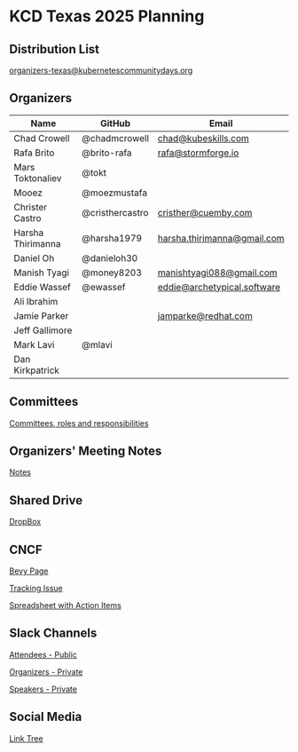 # KCD Texas 2025 Planning

## Distribution List

organizers-texas@kubernetescommunitydays.org

## Organizers

| Name | GitHub | Email |
|--|--|--|
| Chad Crowell | @chadmcrowell | chad@kubeskills.com |
| Rafa Brito | @brito-rafa | rafa@stormforge.io |
| Mars Toktonaliev | @tokt | |
| Mooez | @moezmustafa | |
| Christer Castro | @cristhercastro | cristher@cuemby.com | 
| Harsha Thirimanna | @harsha1979 | harsha.thirimanna@gmail.com |
| Daniel Oh | @danieloh30 | |
| Manish Tyagi | @money8203 | manishtyagi088@gmail.com |
| Eddie Wassef | @ewassef | eddie@archetypical.software |
| Ali Ibrahim | | |
| Jamie Parker | | jamparke@redhat.com |
| Jeff Gallimore | | |
| Mark Lavi | @mlavi | |
| Dan Kirkpatrick | |

## Committees

[Committees, roles and responsibilities](https://github.com/kcdtexas/committees)

## Organizers' Meeting Notes

[Notes](https://docs.google.com/document/d/14eNMgt22mHe6OxUgqp08AAERvUHbNIkzRlBoZEZNFLI/edit)

## Shared Drive

[DropBox](https://www.dropbox.com/scl/fo/qgit4mcspola4lr1ycvl0/APaH4dp7MtbsLhNZECmgcJY?rlkey=fyayb1a00wopdfr972cl7orxg&st=4xdjryzu&dl=0)

## CNCF 

[Bevy Page](https://community.cncf.io/events/details/cncf-kcd-texas-presents-kcd-texas-austin-2025/)

[Tracking Issue](https://github.com/cncf/kubernetes-community-days/issues/587)

[Spreadsheet with Action Items](https://www.dropbox.com/scl/fi/3eo6cts9loanerkn13zig/KCD-Draft-Timeline-Texas-2025.xlsx?dl=0&rlkey=kctwd5fldbjb4un4jjsgpbr5u)


## Slack Channels

[Attendees - Public](https://cloud-native.slack.com/archives/CU88RTEKA)

[Organizers - Private](https://cloud-native.slack.com/archives/C055P08AVGX)

[Speakers - Private](https://cloud-native.slack.com/archives/C055P08AVGX)

## Social Media

[Link Tree](https://linktr.ee/Texaskcd)
